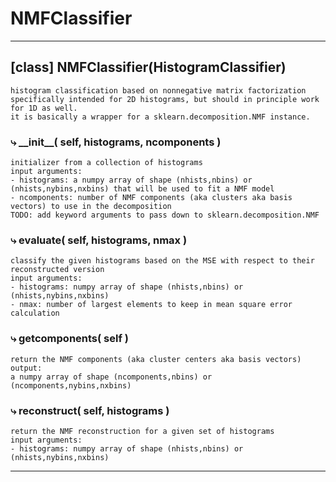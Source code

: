 # NMFClassifier  
  
- - -
## [class] NMFClassifier(HistogramClassifier)  
```text  
histogram classification based on nonnegative matrix factorization  
specifically intended for 2D histograms, but should in principle work for 1D as well.  
it is basically a wrapper for a sklearn.decomposition.NMF instance.  
```  
### &#10551; \_\_init\_\_( self, histograms, ncomponents )  
```text  
initializer from a collection of histograms  
input arguments:  
- histograms: a numpy array of shape (nhists,nbins) or (nhists,nybins,nxbins) that will be used to fit a NMF model  
- ncomponents: number of NMF components (aka clusters aka basis vectors) to use in the decomposition  
TODO: add keyword arguments to pass down to sklearn.decomposition.NMF  
```  
### &#10551; evaluate( self, histograms, nmax )  
```text  
classify the given histograms based on the MSE with respect to their reconstructed version  
input arguments:  
- histograms: numpy array of shape (nhists,nbins) or (nhists,nybins,nxbins)  
- nmax: number of largest elements to keep in mean square error calculation  
```  
### &#10551; getcomponents( self )  
```text  
return the NMF components (aka cluster centers aka basis vectors)  
output:  
a numpy array of shape (ncomponents,nbins) or (ncomponents,nybins,nxbins)  
```  
### &#10551; reconstruct( self, histograms )  
```text  
return the NMF reconstruction for a given set of histograms  
input arguments:  
- histograms: numpy array of shape (nhists,nbins) or (nhists,nybins,nxbins)  
```  
- - -  
  
